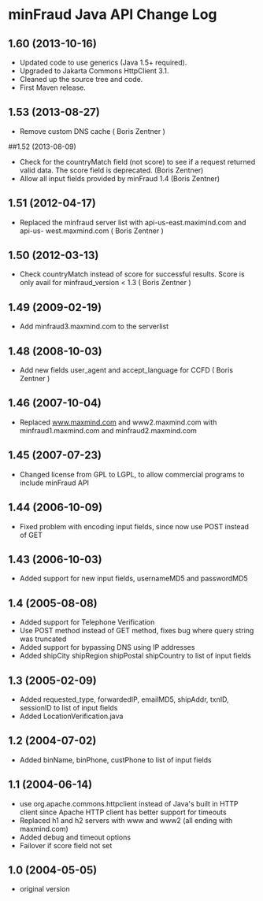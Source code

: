 # minFraud Java API Change Log

## 1.60 (2013-10-16)

* Updated code to use generics (Java 1.5+ required).
* Upgraded to Jakarta Commons HttpClient 3.1.
* Cleaned up the source tree and code.
* First Maven release.

## 1.53 (2013-08-27)

* Remove custom DNS cache ( Boris Zentner )

##1.52 (2013-08-09)

* Check for the countryMatch field (not score) to see if a request returned
  valid data. The score field is deprecated. (Boris Zentner)
* Allow all input fields provided by minFraud 1.4 (Boris Zentner)

## 1.51 (2012-04-17)

* Replaced the minfraud server list with api-us-east.maximind.com and api-us-
  west.maxmind.com ( Boris Zentner )

## 1.50 (2012-03-13)

* Check countryMatch instead of score for successful results. Score is only
  avail for minfraud_version < 1.3 ( Boris Zentner )

## 1.49 (2009-02-19)

* Add minfraud3.maxmind.com to the serverlist

## 1.48 (2008-10-03)

* Add new fields user_agent and accept_language for CCFD ( Boris Zentner )

## 1.46 (2007-10-04)

* Replaced www.maxmind.com and www2.maxmind.com with minfraud1.maxmind.com and
  minfraud2.maxmind.com

## 1.45 (2007-07-23)

* Changed license from GPL to LGPL, to allow commercial programs to include
  minFraud API

## 1.44 (2006-10-09)

* Fixed problem with encoding input fields, since now use POST instead of GET

## 1.43 (2006-10-03)

* Added support for new input fields, usernameMD5 and passwordMD5

## 1.4 (2005-08-08)

* Added support for Telephone Verification
* Use POST method instead of GET method, fixes bug where query string was
  truncated
* Added support for bypassing DNS using IP addresses
* Added shipCity shipRegion shipPostal shipCountry to list of input fields

## 1.3 (2005-02-09)

* Added requested_type, forwardedIP, emailMD5, shipAddr, txnID, sessionID to
  list of input fields
* Added LocationVerification.java

## 1.2 (2004-07-02)

* Added binName, binPhone, custPhone to list of input fields

## 1.1 (2004-06-14)

* use org.apache.commons.httpclient instead of Java's built in HTTP client
  since Apache HTTP client has better support for timeouts
* Replaced h1 and h2 servers with www and www2 (all ending with maxmind.com)
* Added debug and timeout options
* Failover if score field not set

## 1.0 (2004-05-05)

* original version
